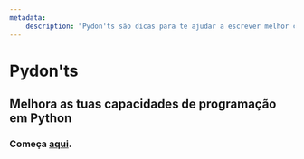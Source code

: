 ```yaml
---
metadata:
    description: "Pydon'ts são dicas para te ajudar a escrever melhor código Python."
---
```


# Pydon'ts

## Melhora as tuas capacidades de programação em Python

### Começa [aqui][manifesto].

[manifesto]: ./pydont-manifesto

